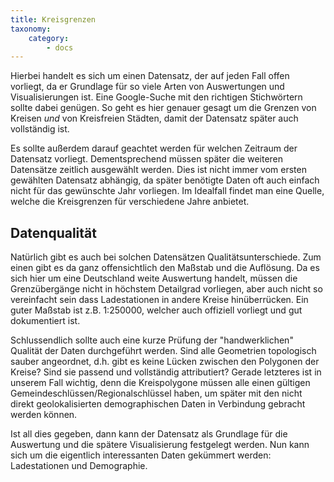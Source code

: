 ```yaml
---
title: Kreisgrenzen
taxonomy:
    category:
        - docs
---
```


Hierbei handelt es sich um einen Datensatz, der auf jeden Fall offen vorliegt, da er Grundlage für so viele Arten von Auswertungen und Visualisierungen ist. Eine Google-Suche mit den richtigen Stichwörtern sollte dabei genügen. So geht es hier genauer gesagt um die Grenzen von Kreisen *und* von Kreisfreien Städten, damit der Datensatz später auch vollständig ist.

Es sollte außerdem darauf geachtet werden für welchen Zeitraum der Datensatz vorliegt. Dementsprechend müssen später die weiteren Datensätze zeitlich ausgewählt werden. Dies ist nicht immer vom ersten gewählten Datensatz abhängig, da später benötigte Daten oft auch einfach nicht für das gewünschte Jahr vorliegen. Im Idealfall findet man eine Quelle, welche die Kreisgrenzen für verschiedene Jahre anbietet.

## Datenqualität
Natürlich gibt es auch bei solchen Datensätzen Qualitätsunterschiede. Zum einen gibt es da ganz offensichtlich den Maßstab und die Auflösung. Da es sich hier um eine Deutschland weite Auswertung handelt, müssen die Grenzübergänge nicht in höchstem Detailgrad vorliegen, aber auch nicht so vereinfacht sein dass Ladestationen in andere Kreise hinüberrücken. Ein guter Maßstab ist z.B. 1:250000, welcher auch offiziell vorliegt und gut dokumentiert ist.

Schlussendlich sollte auch eine kurze Prüfung der "handwerklichen" Qualität der Daten durchgeführt werden. Sind alle Geometrien topologisch sauber angeordnet, d.h. gibt es keine Lücken zwischen den Polygonen der Kreise? Sind sie passend und vollständig attributiert? Gerade letzteres ist in unserem Fall wichtig, denn die Kreispolygone müssen alle einen gültigen Gemeindeschlüssen/Regionalschlüssel haben, um später mit den nicht direkt geolokalisierten demographischen Daten in Verbindung gebracht werden können.

Ist all dies gegeben, dann kann der Datensatz als Grundlage für die Auswertung und die spätere Visualisierung festgelegt werden. Nun kann sich um die eigentlich interessanten Daten gekümmert werden: Ladestationen und Demographie.
